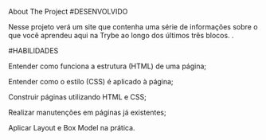 About The Project
#DESENVOLVIDO 

Nesse projeto verá um site que contenha uma série de informações sobre o que você aprendeu aqui na Trybe ao longo dos últimos três blocos. .

#HABILIDADES

Entender como funciona a estrutura (HTML) de uma página;

Entender como o estilo (CSS) é aplicado à página;

Construir páginas utilizando HTML e CSS;

Realizar manutenções em páginas já existentes;

Aplicar Layout e Box Model na prática.
